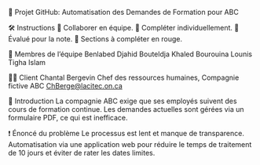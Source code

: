 🚀 Projet GitHub: Automatisation des Demandes de Formation pour ABC

🛠 Instructions
🧠 Collaborer en équipe.
📝 Compléter individuellement.
🏅 Évalué pour la note.
🔴 Sections à compléter en rouge.

👥 Membres de l’équipe
Benlabed Djahid
Bouteldja Khaled
Bourouina Lounis
Tigha Islam

🧑‍💼 Client
Chantal Bergevin
Chef des ressources humaines, Compagnie fictive ABC
ChBerge@lacitec.on.ca

🌟 Introduction
La compagnie ABC exige que ses employés suivent des cours de formation continue. Les demandes actuelles sont gérées via un formulaire PDF, ce qui est inefficace.

❗ Énoncé du problème
Le processus est lent et manque de transparence. Automatisation via une application web pour réduire le temps de traitement de 10 jours et éviter de rater les dates limites.
